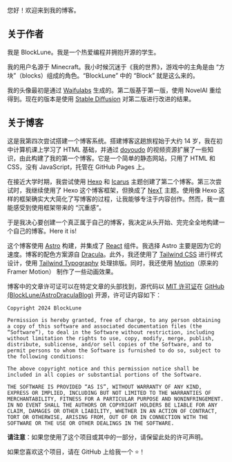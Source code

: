 您好！欢迎来到我的博客。

## 关于作者

我是 BlockLune。我是一个热爱编程并拥抱开源的学生。

我的用户名源于 Minecraft。我小时候沉迷于《我的世界》，游戏中的主角是由 “方块”（blocks）组成的角色。“BlockLune” 中的 “Block” 就是这么来的。

我的头像最初是通过 [Waifulabs](https://waifulabs.com/) 生成的。第二版基于第一版，使用 NovelAI 重绘得到。现在的版本是使用 [Stable Diffusion](https://github.com/AUTOMATIC1111/stable-diffusion-webui) 对第二版进行改进的结果。

## 关于博客

这是我第四次尝试搭建一个博客系统。搭建博客这趟旅程始于大约 14 岁，我在初中计算机课上学习了 HTML 基础，并通过 [doyoudo](https://www.bilibili.com/video/BV1gp411f7j6) 的视频资源扩展了一些知识，由此构建了我的第一个博客。它是一个简单的静态网站，只用了 HTML 和 CSS，没有 JavaScript，托管在 GitHub Pages 上。

在接近大学时期，我尝试使用 [Hexo](https://hexo.io/) 和 [Icarus](https://ppoffice.github.io/hexo-theme-icarus/) 主题创建了第二个博客。第三次尝试时，我继续使用了 Hexo 这个博客框架，但换成了 [NexT](https://theme-next.js.org/) 主题。使用像 Hexo 这样的框架确实大大简化了写博客的过程，让我能够专注于内容创作。然而，我一直能感受到使用框架带来的 “沉重感”。

于是我决心要创建一个真正属于自己的博客，我决定从头开始、完完全全地构建一个自己的博客。Here it is!

这个博客使用 [Astro](https://astro.build/) 构建，并集成了 [React](https://react.dev/) 组件。我选择 Astro 主要是因为它的速度。博客的配色方案源自 [Dracula](https://draculatheme.com/)。此外，我还使用了 [Tailwind CSS](https://tailwindcss.com/) 进行样式设计，使用 [Tailwind Typography](https://github.com/tailwindlabs/tailwindcss-typography) 处理排版。同时，我还使用 [Motion](https://motion.dev)（原来的 Framer Motion） 制作了一些动画效果。

博客中的文章许可证可以在特定文章的头部找到，源代码以 [MIT 许可证](https://zh.wikipedia.org/wiki/MIT_License)在 [GitHub (BlockLune/AstroDraculaBlog)](https://github.com/BlockLune/astro-dracula-blog) 开源，许可证内容如下：

```text
Copyright 2024 BlockLune

Permission is hereby granted, free of charge, to any person obtaining a copy of this software and associated documentation files (the “Software”), to deal in the Software without restriction, including without limitation the rights to use, copy, modify, merge, publish, distribute, sublicense, and/or sell copies of the Software, and to permit persons to whom the Software is furnished to do so, subject to the following conditions:

The above copyright notice and this permission notice shall be included in all copies or substantial portions of the Software.

THE SOFTWARE IS PROVIDED “AS IS”, WITHOUT WARRANTY OF ANY KIND, EXPRESS OR IMPLIED, INCLUDING BUT NOT LIMITED TO THE WARRANTIES OF MERCHANTABILITY, FITNESS FOR A PARTICULAR PURPOSE AND NONINFRINGEMENT. IN NO EVENT SHALL THE AUTHORS OR COPYRIGHT HOLDERS BE LIABLE FOR ANY CLAIM, DAMAGES OR OTHER LIABILITY, WHETHER IN AN ACTION OF CONTRACT, TORT OR OTHERWISE, ARISING FROM, OUT OF OR IN CONNECTION WITH THE SOFTWARE OR THE USE OR OTHER DEALINGS IN THE SOFTWARE.
```

**请注意**：如果您使用了这个项目或其中的一部分，请保留此处的许可声明。

如果您喜欢这个项目，请在 GitHub 上给我一个 ⭐！
